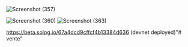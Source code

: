 ![Screenshot (357)](https://github.com/user-attachments/assets/3081ab95-16f5-4981-9133-5210344e4f22)

![Screenshot (360)](https://github.com/user-attachments/assets/9cc916c4-de80-4d78-bd36-138d2f8d2269)
![Screenshot (363)](https://github.com/user-attachments/assets/aad7f1db-82ef-461e-9145-409632b451e1)

https://beta.solpg.io/67a4dcd9cffcf4b13384d636 (devnet deployed)"# vente" 
